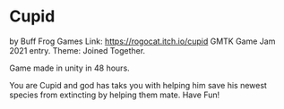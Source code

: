 # Cupid
by Buff Frog Games
Link: https://rogocat.itch.io/cupid
GMTK Game Jam 2021 entry. Theme: Joined Together.

Game made in unity in 48 hours.

You are Cupid and god has taks you with helping him save his newest species from extincting by helping them mate. Have Fun!
